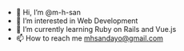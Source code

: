 - 👋 Hi, I’m @m-h-san
- 👀 I’m interested in Web Development
- 🌱 I’m currently learning Ruby on Rails and Vue.js
- 📫 How to reach me mhsandayo@gmail.com

<!---
m-h-san/m-h-san is a ✨ special ✨ repository because its `README.md` (this file) appears on your GitHub profile.
You can click the Preview link to take a look at your changes.
--->
